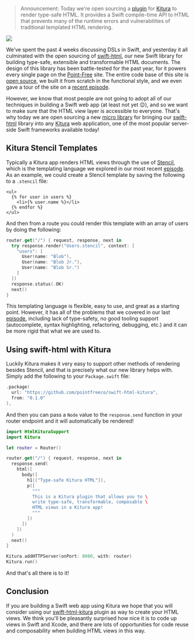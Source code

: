 > Announcement: Today we're open sourcing a
> [plugin](https://github.com/pointfreeco/swift-html-kitura) for [Kitura](http://www.kitura.io) to
> render type-safe HTML. It provides a Swift compile-time API to HTML that prevents many of the
> runtime errors and vulnerabilities of traditional templated HTML rendering.

![](https://d1iqsrac68iyd8.cloudfront.net/posts/0018-type-safe-html-with-kitura/poster.jpg)

We’ve spent the past 4 weeks discussing DSLs in Swift, and yesterday it all culminated with the open
sourcing of [swift-html](https://github.com/pointfreeco/swift-html), our new Swift library for
building type-safe, extensible and transformable HTML documents. The design of this library has been
battle-tested for the past year, for it powers every single page on the [Point-Free](/) site. The
entire code base of this site is [open source](https://github.com/pointfreeco), we built it from
scratch in the functional style, and we even gave a tour of the site on a
[recent episode](/episodes/ep22-a-tour-of-point-free).

However, we know that most people are not going to adopt all of our techniques in building a Swift
web app (at least not yet 😉), and so we want to make sure that the HTML view layer is accessible to
everyone. That's why today we are open sourcing a new
[micro library](https://github.com/pointfreeco/swift-html-kitura) for bringing our
[swift-html](https://github.com/pointfreeco/swift-html) library into any
[Kitura](http://www.kitura.io) web application, one of the most popular server-side Swift frameworks
available today!

## Kitura Stencil Templates

Typically a Kitura app renders HTML views through the use of
[Stencil](https://stencil.fuller.li/en/latest/), which is the templating language we explored in our
most recent [episode](/episodes/ep29-dsls-vs-templating-languages). As an example, we could create a
Stencil template by saving the following to a `.stencil` file:

```
<ul>
  {% for user in users %}
    <li>{% user.name %}</li>
  {% endfor %}
</ul>
```

And then from a route you could render this template with an array of users by doing the following:

```swift
router.get("/") { request, response, next in
  try response.render("Users.stencil", context: [
    "users": [
      User(name: "Blob"),
      User(name: "Blob Jr."),
      User(name: "Blob Sr.")
    ]
  ])
  response.status(.OK)
  next()
}
```

This templating language is flexible, easy to use, and great as a starting point. However, it has all of the
problems that we covered in our last [episode](/episodes/ep29-dsls-vs-templating-languages), including
lack of type-safety, no good tooling support (autocomplete, syntax highlighting, refactoring, debugging, etc.)
and it can be more rigid that what we are used to.

## Using swift-html with Kitura

Luckily Kitura makes it very easy to support other methods of rendering besides Stencil, and that is precisely
what our new library helps with. Simply add the following to your `Package.swift` file:

```swift
.package(
  url: "https://github.com/pointfreeco/swift-html-kitura",
  from: "0.1.0"
),
```

And then you can pass a `Node` value to the `response.send` function in your router endpoint and it will
automatically be rendered!

```swift
import HtmlKituraSupport
import Kitura

let router = Router()

router.get("/") { request, response, next in
  response.send(
    html([
      body([
        h1(["Type-safe Kitura HTML"]),
        p([
          """
          This is a Kitura plugin that allows you to \
          write type-safe, transformable, composable \
          HTML views in a Kitura app!
          """
        ])
      ])
    ])
  )
  next()
}

Kitura.addHTTPServer(onPort: 8080, with: router)
Kitura.run()
```

And that's all there is to it!

## Conclusion

If you are building a Swift web app using Kitura we hope that you will consider using our
[swift-html-kitura](https://github.com/pointfreeco/swift-html-kitura) plugin as way to create your HTML views. We think
you'll be pleasantly surprised how nice it is to code up views in Swift and Xcode, and there are lots
of opportunities for code reuse and composability when building HTML views in this way.
